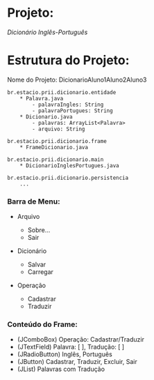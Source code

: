 # Projeto:

*Dicionário Inglês-Português*

# Estrutura do Projeto:

Nome do Projeto: DicionarioAluno1Aluno2Aluno3

```
br.estacio.prii.dicionario.entidade
    * Palavra.java
        - palavraIngles: String    
        - palavraPortugues: String
    * Dicionario.java
        - palavras: ArrayList<Palavra>
        - arquivo: String

br.estacio.prii.dicionario.frame
    * FrameDicionario.java

br.estacio.prii.dicionario.main
    * DicionarioInglesPortugues.java

br.estacio.prii.dicionario.persistencia
    ...
```

### Barra de Menu:

- Arquivo
    - Sobre...
    - Sair

- Dicionário
    - Salvar
    - Carregar

- Operação
    - Cadastrar
    - Traduzir




### Conteúdo do Frame:

- (JComboBox) Operação: Cadastrar/Traduzir
- (JTextField) Palavra: [ ], Tradução: [ ]
- (JRadioButton) Inglês, Português
- (JButton) Cadastrar, Traduzir, Excluir, Sair
- (JList) Palavras com Tradução
